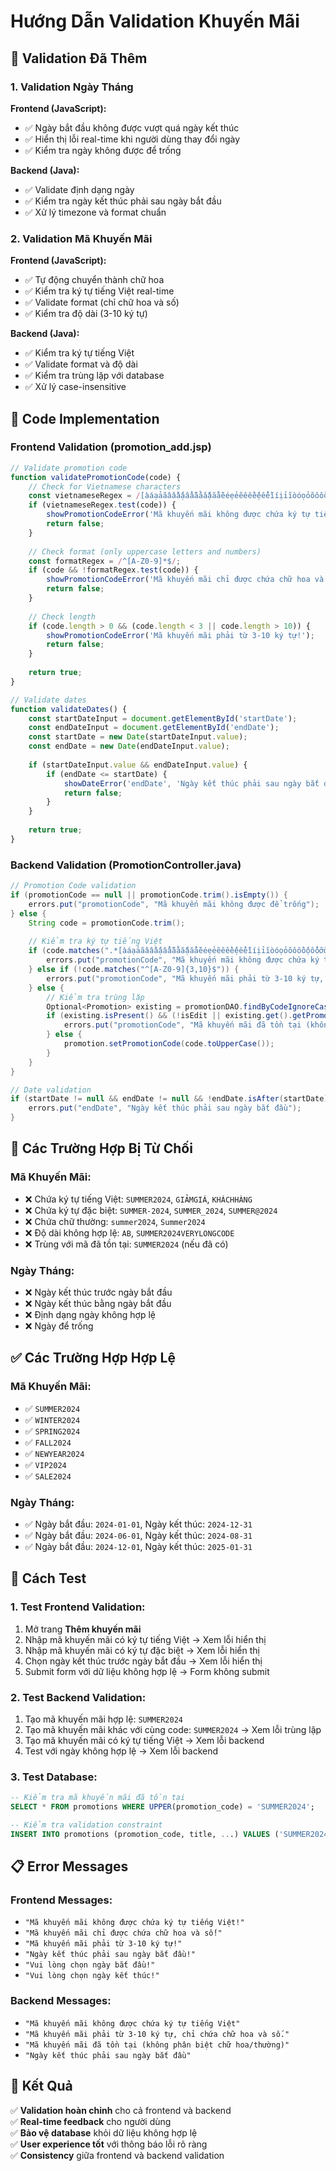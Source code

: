 # Hướng Dẫn Validation Khuyến Mãi

## 🎯 **Validation Đã Thêm**

### 1. **Validation Ngày Tháng**
**Frontend (JavaScript):**
- ✅ Ngày bắt đầu không được vượt quá ngày kết thúc
- ✅ Hiển thị lỗi real-time khi người dùng thay đổi ngày
- ✅ Kiểm tra ngày không được để trống

**Backend (Java):**
- ✅ Validate định dạng ngày
- ✅ Kiểm tra ngày kết thúc phải sau ngày bắt đầu
- ✅ Xử lý timezone và format chuẩn

### 2. **Validation Mã Khuyến Mãi**
**Frontend (JavaScript):**
- ✅ Tự động chuyển thành chữ hoa
- ✅ Kiểm tra ký tự tiếng Việt real-time
- ✅ Validate format (chỉ chữ hoa và số)
- ✅ Kiểm tra độ dài (3-10 ký tự)

**Backend (Java):**
- ✅ Kiểm tra ký tự tiếng Việt
- ✅ Validate format và độ dài
- ✅ Kiểm tra trùng lặp với database
- ✅ Xử lý case-insensitive

## 📝 **Code Implementation**

### **Frontend Validation (promotion_add.jsp)**

```javascript
// Validate promotion code
function validatePromotionCode(code) {
    // Check for Vietnamese characters
    const vietnameseRegex = /[àáạảãâầấậẩẫăằắặẳẵèéẹẻẽêềếệểễìíịỉĩòóọỏõôồốộổỗơờớợởỡùúụủũưừứựửữỳýỵỷỹđ]/i;
    if (vietnameseRegex.test(code)) {
        showPromotionCodeError('Mã khuyến mãi không được chứa ký tự tiếng Việt!');
        return false;
    }
    
    // Check format (only uppercase letters and numbers)
    const formatRegex = /^[A-Z0-9]*$/;
    if (code && !formatRegex.test(code)) {
        showPromotionCodeError('Mã khuyến mãi chỉ được chứa chữ hoa và số!');
        return false;
    }
    
    // Check length
    if (code.length > 0 && (code.length < 3 || code.length > 10)) {
        showPromotionCodeError('Mã khuyến mãi phải từ 3-10 ký tự!');
        return false;
    }
    
    return true;
}

// Validate dates
function validateDates() {
    const startDateInput = document.getElementById('startDate');
    const endDateInput = document.getElementById('endDate');
    const startDate = new Date(startDateInput.value);
    const endDate = new Date(endDateInput.value);
    
    if (startDateInput.value && endDateInput.value) {
        if (endDate <= startDate) {
            showDateError('endDate', 'Ngày kết thúc phải sau ngày bắt đầu!');
            return false;
        }
    }
    
    return true;
}
```

### **Backend Validation (PromotionController.java)**

```java
// Promotion Code validation
if (promotionCode == null || promotionCode.trim().isEmpty()) {
    errors.put("promotionCode", "Mã khuyến mãi không được để trống");
} else {
    String code = promotionCode.trim();
    
    // Kiểm tra ký tự tiếng Việt
    if (code.matches(".*[àáạảãâầấậẩẫăằắặẳẵèéẹẻẽêềếệểễìíịỉĩòóọỏõôồốộổỗơờớợởỡùúụủũưừứựửữỳýỵỷỹđ].*")) {
        errors.put("promotionCode", "Mã khuyến mãi không được chứa ký tự tiếng Việt");
    } else if (!code.matches("^[A-Z0-9]{3,10}$")) {
        errors.put("promotionCode", "Mã khuyến mãi phải từ 3-10 ký tự, chỉ chứa chữ hoa và số.");
    } else {
        // Kiểm tra trùng lặp
        Optional<Promotion> existing = promotionDAO.findByCodeIgnoreCase(code);
        if (existing.isPresent() && (!isEdit || existing.get().getPromotionId() != promotion.getPromotionId())) {
            errors.put("promotionCode", "Mã khuyến mãi đã tồn tại (không phân biệt chữ hoa/thường)");
        } else {
            promotion.setPromotionCode(code.toUpperCase());
        }
    }
}

// Date validation
if (startDate != null && endDate != null && !endDate.isAfter(startDate)) {
    errors.put("endDate", "Ngày kết thúc phải sau ngày bắt đầu");
}
```

## 🚫 **Các Trường Hợp Bị Từ Chối**

### **Mã Khuyến Mãi:**
- ❌ Chứa ký tự tiếng Việt: `SUMMER2024`, `GIẢMGIÁ`, `KHÁCHHÀNG`
- ❌ Chứa ký tự đặc biệt: `SUMMER-2024`, `SUMMER_2024`, `SUMMER@2024`
- ❌ Chứa chữ thường: `summer2024`, `Summer2024`
- ❌ Độ dài không hợp lệ: `AB`, `SUMMER2024VERYLONGCODE`
- ❌ Trùng với mã đã tồn tại: `SUMMER2024` (nếu đã có)

### **Ngày Tháng:**
- ❌ Ngày kết thúc trước ngày bắt đầu
- ❌ Ngày kết thúc bằng ngày bắt đầu
- ❌ Định dạng ngày không hợp lệ
- ❌ Ngày để trống

## ✅ **Các Trường Hợp Hợp Lệ**

### **Mã Khuyến Mãi:**
- ✅ `SUMMER2024`
- ✅ `WINTER2024`
- ✅ `SPRING2024`
- ✅ `FALL2024`
- ✅ `NEWYEAR2024`
- ✅ `VIP2024`
- ✅ `SALE2024`

### **Ngày Tháng:**
- ✅ Ngày bắt đầu: `2024-01-01`, Ngày kết thúc: `2024-12-31`
- ✅ Ngày bắt đầu: `2024-06-01`, Ngày kết thúc: `2024-08-31`
- ✅ Ngày bắt đầu: `2024-12-01`, Ngày kết thúc: `2025-01-31`

## 🔧 **Cách Test**

### **1. Test Frontend Validation:**
1. Mở trang **Thêm khuyến mãi**
2. Nhập mã khuyến mãi có ký tự tiếng Việt → Xem lỗi hiển thị
3. Nhập mã khuyến mãi có ký tự đặc biệt → Xem lỗi hiển thị
4. Chọn ngày kết thúc trước ngày bắt đầu → Xem lỗi hiển thị
5. Submit form với dữ liệu không hợp lệ → Form không submit

### **2. Test Backend Validation:**
1. Tạo mã khuyến mãi hợp lệ: `SUMMER2024`
2. Tạo mã khuyến mãi khác với cùng code: `SUMMER2024` → Xem lỗi trùng lặp
3. Tạo mã khuyến mãi có ký tự tiếng Việt → Xem lỗi backend
4. Test với ngày không hợp lệ → Xem lỗi backend

### **3. Test Database:**
```sql
-- Kiểm tra mã khuyến mãi đã tồn tại
SELECT * FROM promotions WHERE UPPER(promotion_code) = 'SUMMER2024';

-- Kiểm tra validation constraint
INSERT INTO promotions (promotion_code, title, ...) VALUES ('SUMMER2024', 'Test', ...);
```

## 📋 **Error Messages**

### **Frontend Messages:**
- `"Mã khuyến mãi không được chứa ký tự tiếng Việt!"`
- `"Mã khuyến mãi chỉ được chứa chữ hoa và số!"`
- `"Mã khuyến mãi phải từ 3-10 ký tự!"`
- `"Ngày kết thúc phải sau ngày bắt đầu!"`
- `"Vui lòng chọn ngày bắt đầu!"`
- `"Vui lòng chọn ngày kết thúc!"`

### **Backend Messages:**
- `"Mã khuyến mãi không được chứa ký tự tiếng Việt"`
- `"Mã khuyến mãi phải từ 3-10 ký tự, chỉ chứa chữ hoa và số."`
- `"Mã khuyến mãi đã tồn tại (không phân biệt chữ hoa/thường)"`
- `"Ngày kết thúc phải sau ngày bắt đầu"`

## 🎯 **Kết Quả**

✅ **Validation hoàn chỉnh** cho cả frontend và backend  
✅ **Real-time feedback** cho người dùng  
✅ **Bảo vệ database** khỏi dữ liệu không hợp lệ  
✅ **User experience tốt** với thông báo lỗi rõ ràng  
✅ **Consistency** giữa frontend và backend validation 